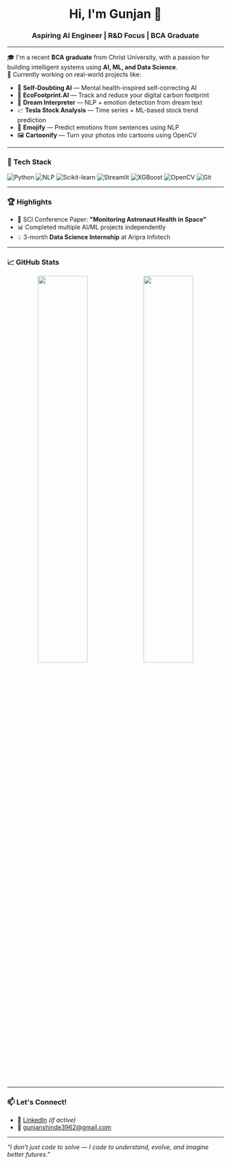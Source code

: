 <h1 align="center">Hi, I'm Gunjan 👋</h1>
<h3 align="center">Aspiring AI Engineer | R&D Focus | BCA Graduate</h3>

---

🎓 I'm a recent **BCA graduate** from Christ University, with a passion for building intelligent systems using **AI, ML, and Data Science**.  
🔭 Currently working on real-world projects like:  
- 🧠 **Self-Doubting AI** — Mental health-inspired self-correcting AI  
- 🌿 **EcoFootprint.AI** — Track and reduce your digital carbon footprint  
- 💭 **Dream Interpreter** — NLP + emotion detection from dream text  
- 📈 **Tesla Stock Analysis** — Time series + ML-based stock trend prediction  
- 🤖 **Emojify** — Predict emotions from sentences using NLP  
- 🖼️ **Cartoonify** — Turn your photos into cartoons using OpenCV

---

### 🚀 Tech Stack
![Python](https://img.shields.io/badge/Python-3776AB?style=flat&logo=python&logoColor=white)
![NLP](https://img.shields.io/badge/NLP-Basics%2FAdvanced-yellowgreen)
![Scikit-learn](https://img.shields.io/badge/Scikit--learn-F7931E?style=flat&logo=scikit-learn&logoColor=white)
![Streamlit](https://img.shields.io/badge/Streamlit-FF4B4B?style=flat&logo=streamlit&logoColor=white)
![XGBoost](https://img.shields.io/badge/XGBoost-A23F26?style=flat&logo=apache&logoColor=white)
![OpenCV](https://img.shields.io/badge/OpenCV-27338e?style=flat&logo=opencv&logoColor=white)
![Git](https://img.shields.io/badge/Git-F05032?style=flat&logo=git&logoColor=white)

---

### 🏆 Highlights
- 📄 SCI Conference Paper: **"Monitoring Astronaut Health in Space"**
- 📊 Completed multiple AI/ML projects independently
- 💡 3-month **Data Science Internship** at Aripra Infotech

---

### 📈 GitHub Stats
<p align="center">
  <img width="48%" src="https://github-readme-stats.vercel.app/api?username=gunjan-shinde&show_icons=true&theme=radical" />
  <img width="48%" src="https://github-readme-streak-stats.herokuapp.com/?user=gunjan-shinde&theme=radical" />
</p>

---

### 📫 Let's Connect!
- 💼 [LinkedIn](https://www.linkedin.com/in/gunjan-shinde) *(if active)*
- 📧 gunjanshinde3962@gmail.com

---

_“I don’t just code to solve — I code to understand, evolve, and imagine better futures.”_
